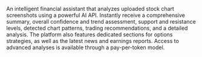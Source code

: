 An intelligent financial assistant that analyzes uploaded stock chart screenshots using a powerful AI API. Instantly receive a comprehensive summary, overall confidence and trend assessment, support and resistance levels, detected chart patterns, trading recommendations, and a detailed analysis. The platform also features dedicated sections for options strategies, as well as the latest news and earnings reports. Access to advanced analyses is available through a pay-per-token model.
